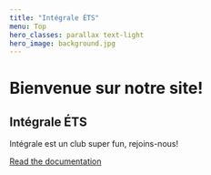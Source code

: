 ```yaml
---
title: "Intégrale ÉTS"
menu: Top
hero_classes: parallax text-light
hero_image: background.jpg
---
```


# Bienvenue sur notre site!

## Intégrale ÉTS

Intégrale est un club super fun, rejoins-nous!

[Read the documentation](https://learn.getgrav.org?classes=btn,btn-primary,btn-lg&target=_blank)

